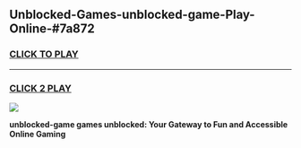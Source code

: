 
## Unblocked-Games-unblocked-game-Play-Online-#7a872
<h3>
<a href="https://premium.freeplayer.one?title=unblocked-game&ref=27F">CLICK TO PLAY</a></h3>
<hr>

<h3>
<a href="https://premium.freeplayer.one?title=unblocked-game&ref=27F">CLICK 2 PLAY</a>
  
</h3>

<a href="https://premium.freeplayer.one?title=unblocked-game&ref=27F"><img src="https://clearcache.store/games.png"></a>


**unblocked-game games unblocked: Your Gateway to Fun and Accessible Online Gaming**
